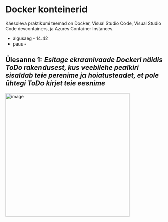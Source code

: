# Docker konteinerid

Käesoleva praktikumi teemad on Docker, Visual Studio Code, Visual Studio Code devcontainers, ja Azures Container Instances. 

  *  algusaeg  - 14.42
  *  paus  - 

## Ülesanne 1: _Esitage ekraanivaade Dockeri näidis ToDo rakendusest, kus veebilehe pealkiri sisaldab teie perenime ja hoiatusteadet, et pole ühtegi ToDo kirjet teie eesnime_
<img width="392" alt="image" src="https://github.com/riikaseeba/opsys2023/assets/144622934/59020c5e-827c-482a-aba7-7e96a712ce62">
